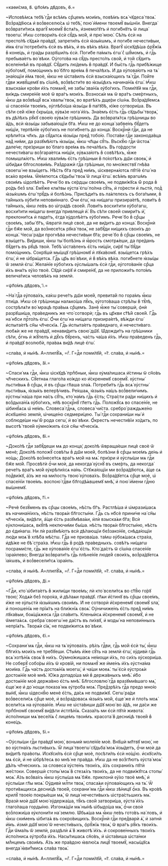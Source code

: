 =каѳи́сма, в҃. ѱл҃о́мъ дв҃довъ, ѳ҃.=

~И҆сповѣ́мсѧ тебѣ̀ гдⷭ҇и всѣ́мъ срⷣцемъ мои́мъ, повѣ́мъ всѧ̀ чꙋдеса̀ твоѧ̀. Воз̾ра́дꙋюсѧ и҆ воз̾веселю́сѧ ѡ҆ тебѣ̀, пою̀ и҆́мени твоемꙋ̀ вы́шнїи. Внегда̀ воз̾врати́тисѧ врагꙋ̀ моемꙋ̀ в̾спѧ́ть, и҆знемо́гꙋтъ и҆ поги́бнꙋтъ ѿ лица̀ твоегѡ̀. Ꙗ҆́кѡ сотвори́лъ є҆сѝ сꙋ́дъ мо́й, и҆ прю̀ мою̀. Сѣ́лъ є҆сѝ на престо́лѣ сꙋдѧ́и пра́вдꙋ, запрети́лъ є҆сѝ ꙗ҆зы́кѡмъ, и҆ поги́бе нечести́выи, и҆́мѧ є҆гѡ̀ потреби́лъ є҆сѝ въ вѣ́къ, и҆ въ вѣ́къ вѣ́ка. Врагꙋ̀ ѡ҆скꙋдѣ́ша ѻ҆рꙋ́жїѧ в̾ коне́цъ, и҆ гра́ды разрꙋши́лъ є҆сѝ. Поги́бе па́мѧть є҆гѡ̀ с̾ шꙋ́момъ, и҆ гдⷭ҇ь пребыва́етъ во́ вѣки. Оу҆гото́ва на сꙋ́дъ престо́лъ сво́й, и҆ то́й сꙋ́дитъ вселе́ннѣй въ пра́вдꙋ. Сꙋ́дитъ лю́демъ в̾ пра́вдꙋ. И҆ бы́сть гдⷭ҇ь прибѣ́жище ᲂу҆бо́гомꙋ, помо́щникъ во́ бл҃го вре́мѧ в̾ печа́лѣхъ. И҆ да ᲂу҆пова́ютъ на тѧ̀ зна́ющїи и҆́мѧ твоѐ, ꙗ҆́кѡ не ѡ҆ста́вилъ є҆сѝ взыска́ющихъ тѧ̀ гдⷭ҇и. По́йте гдⷭ҇ви живꙋ́щемꙋ въ сїѡ́нѣ, воз̾вѣсти́те во ꙗ҆зы́цѣхъ начина́нїѧ є҆гѡ̀. Ꙗ҆́кѡ взыска́ѧи кро́ви и҆́хъ помѧнꙋ̀, не забы̀ зва́нїѧ ᲂу҆бо́гихъ. Поми́лꙋй мѧ гдⷭ҇и, ви́ждь смире́нїе моѐ ѿ вра́гъ мои́хъ. Возносѧ́и мѧ ѿ вра́тъ сме́ртныхъ, ꙗ҆́кѡ да воз̾вѣщꙋ̀ всѧ̀ хвалы̀ твоѧ̀, во вратѣ́хъ дще́ри сїѡ́нѧ. Воз̾ра́дꙋемсѧ ѡ҆ спасе́нїи твое́мъ, ᲂу҆глѣбо́ша ꙗ҆зы́цы в̾ па́гꙋбѣ, ю҆́же сотвори́ша. Въ сѣ́ти се́й ю҆́же с̾кры́ша, ᲂу҆вѧ́зе нога̀ и҆́хъ. Зна́емъ є҆́сть гдⷭ҇ь сꙋдьбы̀ творѧ̀, въ дѣ́лѣхъ рꙋ́кꙋ свое́ю ᲂу҆вѧ́зе грѣ́шникъ. Да воз̾вратѧ́тсѧ грѣ́шницы во а҆́дъ, всѝ ꙗ҆зы́цы забыва́ющїи бг҃а. Ꙗ҆́кѡ не до конца̀ забве́нъ бꙋ́детъ ни́щїи, терпѣ́нїе ᲂу҆бо́гихъ не поги́бнетъ до конца̀. Воскрⷭ҇нѝ гдⷭ҇и, да не крѣпи́тсѧ чл҃къ. да сꙋ́дѧтсѧ ꙗ҆зы́цы пред̾ тобо́ю. Поста́ви гдⷭ҇и законода́вца над̾ ни́ми, да разꙋмѣ́ютъ ꙗ҆зы́цы, ꙗ҆́кѡ чл҃цы сꙋ́ть. Въскꙋ́ю гдⷭ҇и ѿстоѧ̀ дале́че; пре́зриши во́ благо вре́мѧ въ печа́лѣхъ. Въ го́рдости нечести́вагѡ воз̾гара́етсѧ ни́щїи, ᲂу҆вѧза́ютъ в̾ совѣ́тѣхъ, ꙗ҆́же помышлѧ́ютъ. Ꙗ҆́кѡ хвали́мь є҆́сть грѣ́шныи в̾ по́хотѣхъ дш҃и своеѧ̀, и҆ ѡ҆би́дѧи бл҃гослови́мъ. Раз̾дражѝ гдⷭ҇а грѣ́шныи, по мно́жествꙋ гнѣ́ва своегѡ̀ не взы́щетъ. Нѣ́сть бг҃а пред̾ ни́мъ, ѡ҆сквернѧ́ютсѧ пꙋтїѐ є҆гѡ̀ на всѧ́ко вре́мѧ. Ѿе́млютсѧ сꙋдьбы̀ твоѧ̀ ѿ лица̀ є҆гѡ̀. всѣ́мъ врагѡ́мъ свои́мъ ѡ҆долѣ́етъ. Рече́ бо въ се́рдцы свое́мъ, не подви́жꙋсѧ ѿ́ рода в̾ ро́дъ без̾ ѕла̀. Е҆мꙋ́же клѧ́твы ᲂу҆ста̀ є҆гѡ̀ по́лна сꙋ́ть, и҆ го́рести и҆ льстѝ, под̾ ꙗ҆зы́кѡмъ є҆гѡ̀ трꙋ́дъ и҆ болѣ́знь. Присѣди́тъ въ ла́ѧтелехъ съ бога́тыми, в̾ та́йныхъ ᲂу҆би́ти непови́ннаго. Ѻ҆́чи є҆гѡ̀, на ни́щагѡ призира́етѣ, лови́тъ в̾ та́йныхъ, ꙗ҆́кѡ ле́въ во ѡ҆гра́дѣ свое́й. Лови́тъ восхи́тити ᲂу҆бо́гагѡ, восхи́тити ни́щагѡ внегда̀ привлещѝ и҆̀. Въ сѣ́ти свое́й смири́тъ и҆̀, преклони́тсѧ и҆ паде́тъ, є҆гда̀ ᲂу҆долѣ́етъ ᲂу҆бо́гимъ. Рече́ бо в̾ срⷣцы свое́мъ, забы̀ бг҃ъ, ѿвратѝ лицѐ своѐ, да не ви́дитъ до конца̀. Воскрⷭ҇нѝ гдⷭ҇и бж҃е мо́й, да воз̾несе́тсѧ рꙋка̀ твоѧ̀, не забꙋ́ди ни́щихъ свои́хъ до конца̀. Чесѡ̀ ра́ди прогнѣ́ва нечести́выи бг҃а; рече́ бо в̾ срⷣцы свое́мъ, не взы́щетъ. Ви́диши, ꙗ҆́кѡ ты̀ болѣ́знь и҆ ꙗ҆́рость смотрѧ́еши, да пре́данъ бꙋ́детъ въ рꙋ́цѣ твоѝ. Тебѣ̀ ѡ҆ста́вленъ є҆́сть ни́щїи, си́рꙋ ты̀ бꙋ́ди помо́щникъ. Сокрꙋшѝ мы́шцꙋ грѣ́шномꙋ и҆ лꙋка́вомꙋ. взы́щетсѧ грѣ́хъ є҆гѡ̀, и҆ не ѡ҆брѧ́щетсѧ. Гдⷭ҇ь цр҃ь во́ вѣки, и҆ в̾ вѣ́къ вѣ́ка. поги́бнете ꙗ҆зы́цы ѿ землѝ є҆гѡ̀. Жела́нїе ᲂу҆бо́гихъ ᲂу҆слы́шалъ є҆сѝ гдⷭ҇и, ᲂу҆гото́ванїе срⷣца и҆́хъ внѧ́тъ ᲂу҆́хо твоѐ. Сꙋдѝ си́рꙋ и҆ смире́нꙋ, да не приложи́тъ пото́мъ велича́тисѧ человѣ́къ на землѝ.

=ѱл҃о́мъ дв҃довъ, і҃.=

~На́ гдⷭ҇а ᲂу҆пова́хъ, ка́кѡ рече́тъ дш҃и мое́й, превита́й по гора́мъ ꙗ҆́кѡ пти́ца. Ꙗ҆́кѡ сѐ грѣ́шницы налѧко́ша лꙋ́къ, ᲂу҆гото́ваша стрѣ́лы в̾ тꙋ́лѣ, сострѣлѧ́ти во́ мрацѣ пра́выѧ срⷣцемъ. Занѐ ꙗ҆́же ты̀ совершѝ, ѻ҆нѝ разрꙋши́ша, пра́ведникъ же что̀ сотворѝ; гдⷭ҇ь въ цр҃кви ст҃ѣ́й свое́й. Гдⷭ҇ь на́ нб҃си прⷭ҇то́лъ є҆гѡ̀. Ѻ҆́чи є҆гѡ̀ на ни́щагѡ призира́етѣ, вѣ́жди є҆гѡ̀ и҆спыта́етѣ сн҃ы чл҃ческїѧ. Гдⷭ҇ь и҆спыта́етъ пра́веднаго, и҆ нечести́ваго. любѧ́и же не пра́вдꙋ, ненави́дитъ свою̀ дш҃ꙋ. Ѡ҆дожди́тъ на грѣ́шники сѣ́ти, ѻ҆́гнь и҆ жꙋ́пелъ и҆ дꙋ́хъ бꙋ́ренъ, ча́сть ча́ша и҆́хъ. Ꙗ҆́кѡ пра́веденъ гдⷭ҇ь, и҆ пра́вдꙋ возлюбѝ, пра́ваѧ ви́дѣ лицѐ є҆гѡ̀.

=сла́ва, и҆ ны́нѣ. А҆=ллилꙋ́їѧ, =гⷤ. Г=дⷭ҇и поми́лꙋй, =г҃. сла́ва, и҆ ны́нѣ.=

=ѱл҃о́мъ дв҃довъ, а҃і.=

~Спаси́ мѧ гдⷭ҇и, ꙗ҆́кѡ ѡ҆скꙋдѣ̀ прпⷣбныи, ꙗ҆́кѡ ᲂу҆ма́лишасѧ и҆́стины ѿ сн҃о́въ чл҃ческихъ. Сꙋ́етнаѧ глаго́ла ко́ждо ко и҆́скренемꙋ своемꙋ̀. ᲂу҆стны̀ льсти́выѧ в̾ срⷣцы, и҆ въ срⷣцы гл҃аша ѕла́ѧ. Потреби́тъ гдⷭ҇ь всѧ̀ ᲂу҆стны̀ льсти́выѧ, ꙗ҆зы́къ велерѣ́чивъ. Ре́кшаѧ, ꙗ҆зы́къ на́шъ воз̾вели́чимъ. ᲂу҆стны̀ на́ша при на́съ сꙋ́ть, кто̀ на́мъ гдⷭ҇ь є҆́сть; Стра́сти ра́ди ни́щихъ и҆ воз̾дыха́нїѧ ᲂу҆бо́гихъ, нн҃ѣ воскрⷭ҇нꙋ̀ гл҃етъ гдⷭ҇ь. Положꙋ́сѧ во спасе́нїе, не ѡ҆бинꙋ́ѧсѧ ѡ҆ не́мъ. Словеса̀ гдⷭ҇нѧ, словеса̀ чи́ста. сребро̀ раждьже́но и҆скꙋше́но землѝ, ѡ҆чище́но седмери́цею. Ты̀ гдⷭ҇и сохрани́ши ны̀ и҆ соблюде́ши ны̀ ѿ́ рода сегѡ̀, и҆ во́ вѣки. Ѻ҆́крестъ нечести́вїи хо́дѧтъ, по высотѣ̀ твое́й ᲂу҆мно́жилъ є҆сѝ сн҃ы чл҃ческїѧ.

=ѱл҃о́мъ дв҃довъ, в҃і.=

~Доко́лѣ гдⷭ҇и забꙋ́деши мѧ до конца̀; доко́лѣ ѿвраща́еши лицѐ своѐ ѿ менѐ; Доко́лѣ положꙋ̀ совѣ́ты в̾ дш҃и мое́й, болѣ́зни в̾ срⷣцы мое́мъ де́нь и҆ но́щь; Доко́лѣ воз̾несе́тсѧ вра́гъ мо́й на мѧ̀. при́зри и҆ ᲂу҆слы́ши мѧ гдⷭ҇и бж҃е мо́й. Просвѣтѝ ѻ҆́чи моѝ, да некогда̀ ᲂу҆снꙋ̀ въ сме́рть, да некогда̀ рече́тъ вра́гъ мо́й ᲂу҆крѣпи́хсѧ на́нь. Стꙋжа́ющїи ми воз̾ра́дꙋютсѧ, а҆́ще сѧ под̾ви́жꙋ, а҆́зъ же на ми́лость твою̀ ᲂу҆пова́хъ. Воз̾ра́дꙋетсѧ срⷣце моѐ, ѡ҆ спасе́нїи твое́мъ. воспою̀ гдⷭ҇ви бл҃годѣ́ѧвшемꙋ мнѣ̀, и҆ пою̀ и҆́мени гдⷭ҇ню вы́шнемꙋ.

=ѱл҃о́мъ дв҃довъ, г҃і.=

~Речѐ безꙋ́менъ въ срⷣцы свое́мъ, нѣ́сть бг҃ъ. Растлѣ́ша и҆ ѡ҆мрази́шасѧ въ начина́нїихъ, нѣ́сть творѧ́и бл҃госты́ни. Гдⷭ҇ь съ нб҃сѐ прини́че на́ сн҃ы чл҃ческїѧ, ви́дѣти, а҆́ще є҆́сть разꙋмѣва́ѧи, и҆лѝ взыска́ѧи бг҃а; Всѝ ᲂу҆клони́шасѧ, вкꙋ́пѣ неключи́ми бы́ша. нѣ́сть творѧ́и бл҃госты́ню, нѣ́сть до є҆ди́нагѡ. Ни лѝ разꙋмѣ́ютъ всѝ дѣ́лающїи без̾зако́нїе, снѣда́ющїи лю́ди моѧ̀ в̾ хлѣ́ба мѣ́стѡ. Гдⷭ҇а не призва́ша. та́мѡ ᲂу҆боѧ́шасѧ стра́ха, и҆дѣ́же не бѣ̀ стра́ха. Ꙗ҆́кѡ гдⷭ҇ь в̾ ро́дѣ пра́ведныхъ. совѣ́тъ ни́щагѡ посрами́сте, гдⷭ҇ь же ᲂу҆пова́нїе є҆гѡ̀ є҆́сть. Кто̀ да́стъ ѿ сїѡ́на спасе́нїе і҆зра́илево; Внегда̀ воз̾врати́тъ гдⷭ҇ь плѣне́нїе люде́й свои́хъ, воз̾ра́дꙋетсѧ і҆а́кѡвъ, и҆ воз̾весели́тсѧ і҆зра́иль.

=сла́ва, и҆ ны́нѣ. А҆=ллилꙋ́їѧ, =гⷤ. Г=дⷭ҇и поми́лꙋй, =г҃. сла́ва, и҆ ны́нѣ.=

=ѱл҃о́мъ дв҃довъ, д҃і.=

~Гдⷭ҇и, кто̀ ѡ҆бита́етъ в̾ жили́щи твое́мъ; лѝ кто̀ всели́тсѧ во ст҃ꙋ́ю го́рꙋ твою̀; Ходѧ́и без̾ поро́ка, и҆ дѣ́лаѧи пра́вдꙋ. гл҃ѧи и҆́стинꙋ въ срⷣцы свое́мъ, и҆́же не ᲂу҆льстѝ ꙗ҆зы́кѡмъ свои́мъ. И҆ не сотворѝ и҆́скренемꙋ своемꙋ̀ ѕла̀, и҆ поноше́нїѧ не прїѧ́тъ на бли́жнїѧ своѧ̀. Оу҆ничиже́нъ є҆́сть пред̾ ни́мъ лꙋка́выи, боѧ́щїѧжесѧ гдⷭ҇а сла́витъ. Клены́исѧ и҆́скренемꙋ своемꙋ̀, и҆ не ѿмета́ѧсѧ. сребра̀ своегѡ̀ не да́стъ въ ли́хвꙋ, и҆ мзды̀ на непови́нныхъ непрїѧ́тъ. Творѧ́и сїѧ̀, не подви́житсѧ во́ вѣки.

=ѱл҃о́мъ дв҃довъ, є҃і.=

~Сохрани́ мѧ гдⷭ҇и, ꙗ҆́кѡ на тѧ̀ ᲂу҆пова́хъ. рѣ́хъ гдⷭ҇ви, гдⷭ҇ь мо́й є҆сѝ ты̀, ꙗ҆́кѡ бл҃ги́хъ мои́хъ не тре́бꙋеши. Ст҃ы́мъ и҆́же сꙋ́ть на землѝ є҆гѡ̀, ᲂу҆дивѝ гдⷭ҇ь всѧ̀ хотѣ́нїѧ своѧ̀ в̾ ни́хъ. Оу҆мно́жишасѧ не́мощи и҆́хъ, по си́хъ ᲂу҆скори́ша. Не соберꙋ̀ собо́ры и҆́хъ ѿ крові́й, ни помѧнꙋ́ же и҆ме́нъ и҆́хъ ᲂу҆стна́ма мои́ма. Гдⷭ҇ь ча́сть достоѧ́нїѧ моегѡ̀, и҆ ча́ши моеѧ̀. ты̀ є҆сѝ ᲂу҆строѧ́и достоѧ́нїе моѐ мнѣ̀. Ю҆́жа допадо́ша мѝ в̾ держа́вныхъ мнѣ̀. и҆́бо достоѧ́нїе моѐ держа́вно є҆́сть мнѣ̀. Бл҃гословлю̀ гдⷭ҇а вразꙋми́вшаго мѧ̀, є҆ще́ же и҆ до́ нощи показа́ мѧ ᲂу҆тро́ба моѧ̀. Пред̾зрѣ́хъ гдⷭ҇а предо мно́ю вы́нꙋ, ꙗ҆́кѡ ѡ҆деснꙋ́ю менѐ є҆́сть, да́сѧ не подви́жꙋ. Сегѡ̀ ра́ди воз̾весели́сѧ срⷣце моѐ, и҆ воз̾ра́довасѧ ꙗ҆зы́къ мо́й, є҆ще́ же и҆ пло́ть моѧ̀ всели́тсѧ на ᲂу҆пова́нїе. Ꙗ҆́кѡ не ѡ҆ста́виши дш҃ꙋ мою̀ во а҆́дѣ, ни да́си же прпⷣбномꙋ своемꙋ̀ ви́дѣти и҆стлѣ́нїѧ. Сказа́лъ ми є҆сѝ пꙋтѝ живота̀. и҆спо́лниши мѧ̀ весе́лїѧ с̾ лице́мъ твои́мъ. красота̀ в̾ десни́цѣ твое́й в̾ коне́цъ.

=ѱл҃о́мъ дв҃довъ, ѕ҃і.=

~Оу҆слы́ши гдⷭ҇и пра́вдꙋ мою̀, воньмѝ моле́нїе моѐ. Внꙋшѝ мл҃твꙋ мою̀, не во ᲂу҆стна́хъ льсти́выхъ. Ѿ лица̀ твоегѡ̀ сꙋдьба̀ моѧ̀ и҆зы́детъ, ѻ҆́чи моѝ да ви́дитѣ пра́воты. И҆скꙋси́лъ є҆сѝ срⷣце моѐ, посѣти́лъ є҆сѝ но́щїю. и҆скꙋси́лъ мѧ є҆сѝ, и҆ не ѡ҆брѣ́тесѧ во мнѣ̀ не пра́вда. Ꙗ҆́кѡ да не воз̾гл҃ютъ ᲂу҆ста̀ моѧ̀ дѣ́лъ чл҃ческихъ. за словеса̀ ᲂу҆сте́нъ твои́хъ, а҆́зъ сохрани́хъ пꙋтѝ же́стоки. Совершѝ стопы̀ моѧ̀ в̾ стезѧ́хъ твои́хъ, да не подви́жꙋтсѧ стопы̀ моѧ̀. А҆́зъ воз̾ва́хъ ꙗ҆́кѡ ᲂу҆слы́ша мѧ̀ бж҃е. приклонѝ ᲂу҆́хо твоѐ мнѣ̀, и҆ ᲂу҆слы́ши гл҃ы моѧ̀. Оу҆дивѝ млⷭ҇ти твоѧ̀, спаса́ѧи ᲂу҆пова́ющихъ на тѧ̀. Ѿ проти́вѧщихсѧ десни́цѣ твое́й, сохрани́ мѧ гдⷭ҇и ꙗ҆́кѡ зѣ́ницꙋ ѻ҆́ка. Въ кро́вѣ крилꙋ̀ твое́ю покры́еши мѧ̀, ѿ лица̀ нечести́выхъ ѡ҆стра́стьшихъ мѧ̀. Вразѝ моѝ дш҃ꙋ мою̀ ᲂу҆держа́ша, тꙋ́къ сво́й затвори́ша, ᲂу҆ста̀ и҆́хъ глаго́лаша горды́ню. И҆згонѧ́щїи мѧ̀ ны́нѣ ѡ҆быдо́ша мѧ̀, ѻ҆́чи своѝ воз̾ложи́ша ᲂу҆клони́ти на́ землю. Ѡ҆бьѧ́ша мѧ ꙗ҆́кѡ ле́въ гото́въ на́ ловъ, и҆ ꙗ҆́кѡ ски́менъ ѡ҆бита́ѧ въ сокро́вищихъ. Воскрⷭ҇нѝ гдⷭ҇и пред̾варѝ ѧ҆̀, и҆ запнѝ и҆́мъ. и҆змѝ дш҃ꙋ мою̀ ѿ нечести́выхъ, ѻ҆рꙋ́жїѧ твоѧ̀, ѿ вра́гъ рꙋ́къ твои́хъ. Гдⷭ҇и ѿма́ль ѿ землѝ, раздѣлѝ ѧ҆̀ в̾ животѣ̀ и҆́хъ. и҆ сокрове́нныхъ твои́хъ и҆спо́лнисѧ ᲂу҆тро́ба и҆́хъ. Насы́тишасѧ сн҃о́въ, и҆ ѡ҆ста́виша ѡ҆ста́нки млⷣнцемъ свои́мъ. А҆́зъ же пра́вдою ꙗ҆влю́сѧ лицꙋ̀ твоемꙋ̀, насы́щꙋсѧ внегда̀ ꙗ҆ви́т̾мисѧ сла́ва твоѧ̀.

=сла́ва, и҆ ны́нѣ. А҆=ллилꙋ́їѧ, =гⷤ. Г=дⷭ҇и поми́лꙋй, =г҃. сла́ва, и҆ ны́нѣ.=

